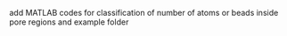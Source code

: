  add MATLAB codes for classification of number of atoms or beads inside pore regions and example folder
